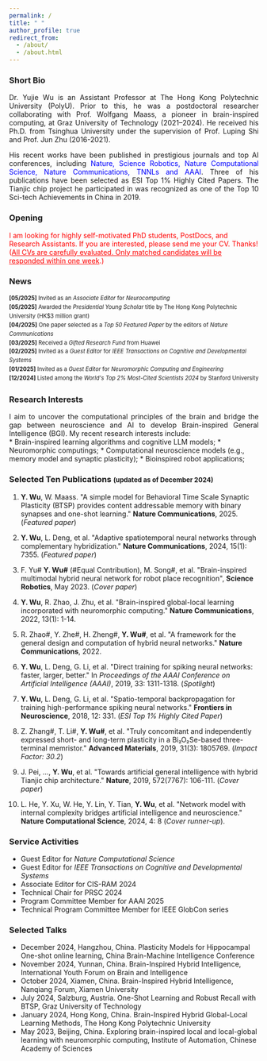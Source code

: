 ```yaml
---
permalink: /
title: " "
author_profile: true
redirect_from: 
  - /about/
  - /about.html
---
```



### **Short Bio**
<div style="text-align: justify;">

Dr. Yujie Wu is an Assistant Professor at The Hong Kong Polytechnic University (PolyU). Prior to this, he was a postdoctoral researcher collaborating with Prof. Wolfgang Maass, a pioneer in brain-inspired computing, at Graz University of Technology (2021–2024). He received his Ph.D. from Tsinghua University under the supervision of Prof. Luping Shi and Prof. Jun Zhu (2016-2021).

His recent works have been published in prestigious journals and top AI conferences, including <span style="color:blue;">Nature, Science Robotics, Nature Computational Science, Nature Communications, TNNLs and AAAI</span>. Three of his publications have been selected as ESI Top 1% Highly Cited Papers. The Tianjic chip project he participated in was recognized as one of the Top 10 Sci-tech Achievements in China in 2019.

</div>


### **Opening** 
<span style="color:red;">
I am looking for highly self-motivated PhD students, PostDocs, and Research Assistants. If you are interested, please send me your CV. Thanks! (<u>All CVs are carefully evaluated. Only matched candidates will be responded within one week</u>.) </span>


### **News**
<div style="font-size: 0.8em; line-height: 1.6;">
  <ul style="list-style-type: none; padding-left: 0;">
    <li><strong>[05/2025]</strong> Invited as an <em>Associate Editor</em> for <em>Neurocomputing</em></li>
    <li><strong>[05/2025]</strong> Awarded the <em>Presidential Young Scholar</em> title by The Hong Kong Polytechnic University (HK$3 million grant)</li>
    <li><strong>[04/2025]</strong> One paper selected as a <em>Top 50 Featured Paper</em> by the editors of <em>Nature Communications</em></li>
    <li><strong>[03/2025]</strong> Received a <em>Gifted Research Fund</em> from Huawei</li>
    <li><strong>[02/2025]</strong> Invited as a <em>Guest Editor</em> for <em>IEEE Transactions on Cognitive and Developmental Systems</em></li>
    <li><strong>[01/2025]</strong> Invited as a <em>Guest Editor</em> for <em>Neuromorphic Computing and Engineering</em></li>
    <li><strong>[12/2024]</strong> Listed among the <em>World's Top 2% Most-Cited Scientists 2024</em> by Stanford University</li>
  </ul>
</div>


###  **Research Interests** 
<div style="text-align: justify;">
I aim to uncover the computational principles of the brain and bridge the gap between neuroscience and AI to develop Brain-inspired General Intelligence (BGI). My recent research interests include:  
</div>
 * Brain-inspired learning algorithms and cognitive LLM models; 
 * Neuromorphic computings;
 * Computational neuroscience models (e.g., memory model and synaptic plasticity);
 * Bioinspired robot applications;

### **Selected Ten Publications** <span style="font-size: small;">(updated as of December 2024)</span>

1. **Y. Wu**, W. Maass. "A simple model for Behavioral Time Scale Synaptic Plasticity (BTSP) provides content addressable memory with binary synapses and one-shot learning." **Nature Communications**, 2025. (*Featured paper*)

2. **Y. Wu**, L. Deng, et al. "Adaptive spatiotemporal neural networks through complementary hybridization." **Nature Communications**, 2024, 15(1): 7355. (*Featured paper*)

3. F. Yu# **Y. Wu#** (#Equal Contribution), M. Song#, et al. "Brain-inspired multimodal hybrid neural network for robot place recognition", **Science Robotics**, May 2023. (*Cover paper*)

4. **Y. Wu**, R. Zhao, J. Zhu, et al. "Brain-inspired global-local learning incorporated with neuromorphic computing." **Nature Communications**, 2022, 13(1): 1-14.

5. R. Zhao#, Y. Zhe#, H. Zheng#, **Y. Wu#**, et al. "A framework for the general design and computation of hybrid neural networks." **Nature Communications**, 2022.

6. **Y. Wu**, L. Deng, G. Li, et al. "Direct training for spiking neural networks: faster, larger, better." In *Proceedings of the AAAI Conference on Artificial Intelligence (AAAI)*, 2019, 33: 1311-1318. (*Spotlight*)

7. **Y. Wu**, L. Deng, G. Li, et al. "Spatio-temporal backpropagation for training high-performance spiking neural networks." **Frontiers in Neuroscience**, 2018, 12: 331. (*ESI Top 1% Highly Cited Paper*)

8. Z. Zhang#, T. Li#, **Y. Wu#**, et al. "Truly concomitant and independently expressed short- and long-term plasticity in a Bi₂O₂Se-based three-terminal memristor." **Advanced Materials**, 2019, 31(3): 1805769. (*Impact Factor: 30.2*)

9. J. Pei, ..., **Y. Wu**, et al. "Towards artificial general intelligence with hybrid Tianjic chip architecture." **Nature**, 2019, 572(7767): 106-111. (*Cover paper*)

10. L. He, Y. Xu, W. He, Y. Lin, Y. Tian, **Y. Wu**, et al. "Network model with internal complexity bridges artificial intelligence and neuroscience." **Nature Computational Science**, 2024, 4: 8 (*Cover runner-up*).


### **Service Activities**
* Guest Editor for *Nature Computational Science*  
* Guest Editor for *IEEE Transactions on Cognitive and Developmental Systems*  
* Associate Editor for CIS-RAM 2024  
* Technical Chair for PRSC 2024  
* Program Committee Member for AAAI 2025  
* Technical Program Committee Member for IEEE GlobCon series  


### **Selected Talks** 
- December 2024, Hangzhou, China. Plasticity Models for Hippocampal One-shot online learning, China Brain-Machine Intelligence Conference
- November 2024, Yunnan, China. Brain-Inspired Hybrid Intelligence, International Youth Forum on Brain and Intelligence
- October 2024, Xiamen, China. Brain-Inspired Hybrid Intelligence, Nanqiang Forum, Xiamen University
- July 2024, Salzburg, Austria. One-Shot Learning and Robust Recall with BTSP, Graz University of Technology
- January 2024, Hong Kong, China. Brain-Inspired Hybrid Global-Local Learning Methods, The Hong Kong Polytechnic University
- May 2023, Beijing, China. Exploring brain-inspired local and local-global learning with neuromorphic computing, Institute of Automation, Chinese Academy of Sciences
 

 



 
